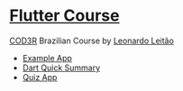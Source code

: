 # [Flutter Course](https://www.udemy.com/course/curso-flutter)

[COD3R](https://www.cod3r.com.br/) Brazilian Course by [Leonardo Leitão](https://twitter.com/leonardomleitao)

* [Example App](https://github.com/robsonoduarte/learn-flutter/tree/master/flutter_course/example)
* [Dart Quick Summary](https://github.com/robsonoduarte/learn-flutter/tree/master/flutter_course/dart_quick_summary)
* [Quiz App](https://github.com/robsonoduarte/learn-flutter/tree/master/flutter_course/quiz_app)


